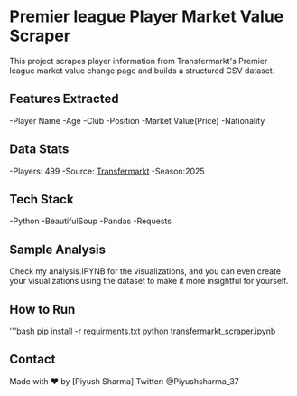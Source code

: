 # Premier league Player Market Value Scraper

This project scrapes player information from Transfermarkt's Premier league market value change page and builds a structured CSV dataset.

## Features Extracted 
-Player Name
-Age
-Club
-Position
-Market Value(Price)
-Nationality

## Data Stats
-Players: 499
-Source: [Transfermarkt](https://www.transfermarkt.com)
-Season:2025

## Tech Stack
-Python
-BeautifulSoup
-Pandas
-Requests

## Sample Analysis
Check my analysis.IPYNB for the visualizations, and you can even create your visualizations using the dataset to make it more insightful for yourself.

## How to Run
'''bash
pip install -r requirments.txt
python transfermarkt_scraper.ipynb

## Contact
Made with ♥ by [Piyush Sharma]
Twitter: @Piyushsharma_37
